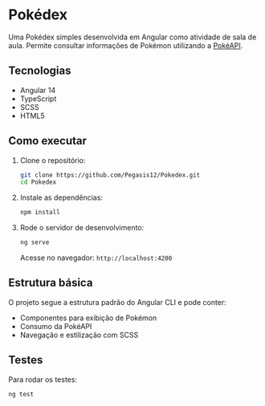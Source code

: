 # Pokédex 

Uma Pokédex simples desenvolvida em Angular como atividade de sala de aula. Permite consultar informações de Pokémon utilizando a [PokéAPI](https://pokeapi.co/).

## Tecnologias

- Angular 14
- TypeScript
- SCSS
- HTML5

## Como executar

1. Clone o repositório:
   ```bash
   git clone https://github.com/Pegasis12/Pokedex.git
   cd Pokedex
   ```

2. Instale as dependências:
   ```bash
   npm install
   ```

3. Rode o servidor de desenvolvimento:
   ```bash
   ng serve
   ```

   Acesse no navegador: `http://localhost:4200`

## Estrutura básica

O projeto segue a estrutura padrão do Angular CLI e pode conter:

- Componentes para exibição de Pokémon
- Consumo da PokéAPI
- Navegação e estilização com SCSS

## Testes

Para rodar os testes:
```bash
ng test
```
